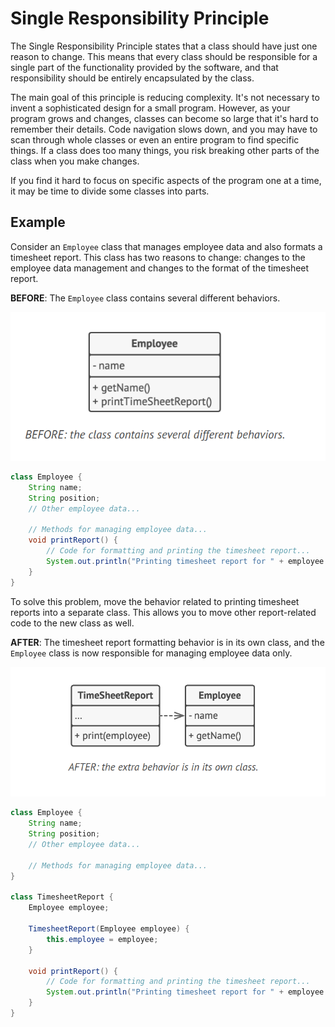 # Single Responsibility Principle

The Single Responsibility Principle states that a class should have just one reason to change. This means that every class should be responsible for a single part of the functionality provided by the software, and that responsibility should be entirely encapsulated by the class.

The main goal of this principle is reducing complexity. It's not necessary to invent a sophisticated design for a small program. However, as your program grows and changes, classes can become so large that it's hard to remember their details. Code navigation slows down, and you may have to scan through whole classes or even an entire program to find specific things. If a class does too many things, you risk breaking other parts of the class when you make changes.

If you find it hard to focus on specific aspects of the program one at a time, it may be time to divide some classes into parts.

## Example

Consider an `Employee` class that manages employee data and also formats a timesheet report. This class has two reasons to change: changes to the employee data management and changes to the format of the timesheet report.

**BEFORE**: The `Employee` class contains several different behaviors.

![alt text](image.png)

```java
class Employee {
    String name;
    String position;
    // Other employee data...

    // Methods for managing employee data...
    void printReport() {
        // Code for formatting and printing the timesheet report...
        System.out.println("Printing timesheet report for " + employee.getName());
    }
}
```

To solve this problem, move the behavior related to printing timesheet reports into a separate class. This allows you to move other report-related code to the new class as well.

**AFTER**: The timesheet report formatting behavior is in its own class, and the `Employee` class is now responsible for managing employee data only.

![alt text](image-1.png)

```java
class Employee {
    String name;
    String position;
    // Other employee data...

    // Methods for managing employee data...
}

class TimesheetReport {
    Employee employee;

    TimesheetReport(Employee employee) {
        this.employee = employee;
    }

    void printReport() {
        // Code for formatting and printing the timesheet report...
        System.out.println("Printing timesheet report for " + employee.name);
    }
}
```
